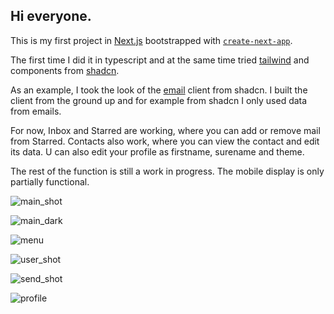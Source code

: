 ## Hi everyone.

This is my first project in [Next.js](https://nextjs.org/) bootstrapped with [`create-next-app`](https://github.com/vercel/next.js/tree/canary/packages/create-next-app).

The first time I did it in typescript and at the same time tried [tailwind](https://tailwindcss.com/) and components from [shadcn](https://ui.shadcn.com/).

As an example, I took the look of the [email](https://ui.shadcn.com/examples/mail) client from shadcn. I built the client from the ground up and for example from shadcn I only used data from emails.

For now, Inbox and Starred are working, where you can add or remove mail from Starred. Contacts also work, where you can view the contact and edit its data. U can also edit your profile as firstname, surename and theme.

The rest of the function is still a work in progress. The mobile display is only partially functional.

![main_shot](https://github.com/Bullko/email-client/assets/113376141/ae0e2a62-1703-4f85-b4e0-de36241ccd5d)

![main_dark](https://github.com/Bullko/email-client/assets/113376141/7894bbb7-eb26-4aa8-b80f-21c95ea39ed2)

![menu](https://github.com/Bullko/email-client/assets/113376141/ebe22ff5-aa01-490a-b659-ee17f712de98)

![user_shot](https://github.com/Bullko/email-client/assets/113376141/c2e80c31-c8e0-4889-848c-d1c88095e0bb)

![send_shot](https://github.com/Bullko/email-client/assets/113376141/7e2bc1bf-95e2-46e1-bc52-6f8588f77dde)

![profile](https://github.com/Bullko/email-client/assets/113376141/61875886-cc4a-4319-ba88-a0e7051e9f8c)
